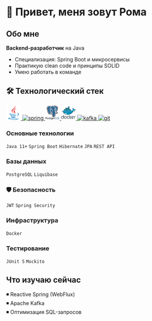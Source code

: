 # 👋 Привет, меня зовут Рома

##  Обо мне

**Backend-разработчик** на Java  
* Специализация: Spring Boot и микросервисы  
* Практикую clean code и принципы SOLID  
* Умею работать в команде

## 🛠 Технологический стек
<p align="left">
  <a href="https://www.java.com" target="_blank" rel="noreferrer">
    <img src="https://raw.githubusercontent.com/devicons/devicon/master/icons/java/java-original.svg" alt="java" width="40" height="40"/>
  </a>
  <a href="https://spring.io/" target="_blank" rel="noreferrer">
    <img src="https://www.vectorlogo.zone/logos/springio/springio-icon.svg" alt="spring" width="40" height="40"/>
  </a>
  <a href="https://www.postgresql.org" target="_blank" rel="noreferrer">
    <img src="https://raw.githubusercontent.com/devicons/devicon/master/icons/postgresql/postgresql-original-wordmark.svg" alt="postgresql" width="40" height="40"/>
  </a>
  <a href="https://www.docker.com/" target="_blank" rel="noreferrer">
    <img src="https://raw.githubusercontent.com/devicons/devicon/master/icons/docker/docker-original-wordmark.svg" alt="docker" width="40" height="40"/>
  </a>
  <a href="https://kafka.apache.org/" target="_blank" rel="noreferrer">
    <img src="https://www.vectorlogo.zone/logos/apache_kafka/apache_kafka-icon.svg" alt="kafka" width="40" height="40"/>
  </a>
  <a href="https://git-scm.com/" target="_blank" rel="noreferrer">
    <img src="https://www.vectorlogo.zone/logos/git-scm/git-scm-icon.svg" alt="git" width="40" height="40"/>
  </a>
</p>

###  Основные технологии
`Java 11+` `Spring Boot` `Hibernate` `JPA` `REST API`

###  Базы данных
`PostgreSQL` `Liquibase`

### 🛡 Безопасность
`JWT` `Spring Security`

###  Инфраструктура
`Docker`

###  Тестирование
`JUnit 5` `Mockito`

## Что изучаю сейчас
◾ Reactive Spring (WebFlux)  
◾ Apache Kafka  
◾ Оптимизация SQL-запросов


